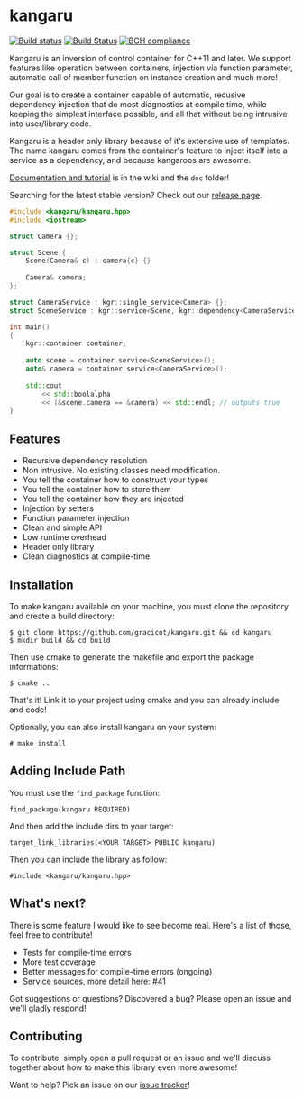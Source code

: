 kangaru
=======

[![Build status](https://ci.appveyor.com/api/projects/status/8gv9iapt3g7mgc4l?svg=true)](https://ci.appveyor.com/project/gracicot/kangaru)
[![Build Status](https://travis-ci.org/gracicot/kangaru.svg?branch=dev-4.0.x)](https://travis-ci.org/gracicot/kangaru)
[![BCH compliance](https://bettercodehub.com/edge/badge/gracicot/kangaru?branch=master)](https://bettercodehub.com/)

Kangaru is an inversion of control container for C++11 and later. We support features like operation between containers,
injection via function parameter, automatic call of member function on instance creation and much more!

Our goal is to create a container capable of automatic, recusive dependency injection that do most diagnostics at compile time,
while keeping the simplest interface possible, and all that without being intrusive into user/library code.

Kangaru is a header only library because of it's extensive use of templates.
The name kangaru comes from the container's feature to inject itself into a service as a dependency, and because kangaroos are awesome.


[Documentation and tutorial](https://github.com/gracicot/kangaru/wiki) is in the wiki and the `doc` folder!

Searching for the latest stable version? Check out our [release page](https://github.com/gracicot/kangaru/releases).

```c++
#include <kangaru/kangaru.hpp>
#include <iostream>

struct Camera {};

struct Scene {
    Scene(Camera& c) : camera{c} {}
    
    Camera& camera;
};

struct CameraService : kgr::single_service<Camera> {};
struct SceneService : kgr::service<Scene, kgr::dependency<CameraService>> {};

int main()
{
    kgr::container container;
    
    auto scene = container.service<SceneService>();
    auto& camera = container.service<CameraService>();
    
    std::cout
        << std::boolalpha
        << (&scene.camera == &camera) << std::endl; // outputs true
}
```

Features
--------

 * Recursive dependency resolution
 * Non intrusive. No existing classes need modification.
 * You tell the container how to construct your types
 * You tell the container how to store them
 * You tell the container how they are injected
 * Injection by setters
 * Function parameter injection
 * Clean and simple API
 * Low runtime overhead
 * Header only library
 * Clean diagnostics at compile-time.

Installation
------------
To make kangaru available on your machine, you must clone the repository and create a build directory:

    $ git clone https://github.com/gracicot/kangaru.git && cd kangaru
    $ mkdir build && cd build

Then use cmake to generate the makefile and export the package informations:

    $ cmake ..

That's it! Link it to your project using cmake and you can already include and code!

Optionally, you can also install kangaru on your system:

    # make install

Adding Include Path
-------------------

You must use the `find_package` function: 

    find_package(kangaru REQUIRED)

And then add the include dirs to your target:

    target_link_libraries(<YOUR TARGET> PUBLIC kangaru)

Then you can include the library as follow:

    #include <kangaru/kangaru.hpp>

What's next?
------------

There is some feature I would like to see become real. Here's a list of those,
feel free to contribute!

 * Tests for compile-time errors
 * More test coverage
 * Better messages for compile-time errors (ongoing)
 * Service sources, more detail here: [#41](https://github.com/gracicot/kangaru/issues/41)

Got suggestions or questions? Discovered a bug? Please open an issue and we'll gladly respond!

Contributing
------------
To contribute, simply open a pull request or an issue and we'll discuss together about how to make this library even more awesome!

Want to help? Pick an issue on our [issue tracker](https://github.com/gracicot/kangaru/issues)!
